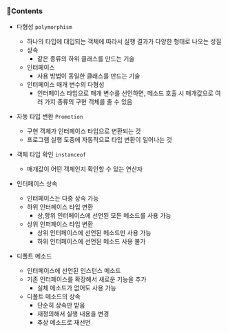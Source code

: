 ### 📒Contents

- 다형성 `polymorphism`
    + 하나의 타입에 대입되는 객체에 따라서 실행 결과가 다양한 형태로 나오는 성질
    + 상속
        * 같은 종류의 하위 클래스를 만드는 기술
    + 인터페이스
        * 사용 방법이 동일한 클래스를 만드는 기술
    + 인터페이스 매개 변수의 다형성
        * 인터페이스 타입으로 매개 변수를 선언하면, 메소드 호출 시 매개값으로 여러 가지 종류의 구현 객체를 줄 수 있음

- 자동 타입 변환 `Promotion`
    + 구현 객체가 인터페이스 타입으로 변환되는 것
    + 프로그램 실행 도중에 자동적으로 타입 변환이 일어나는 것 

- 객체 타입 확인 `instanceof`
    + 매개값이 어떤 객체인지 확인할 수 있는 연산자

- 인터페이스 상속
    + 인터페이스는 다중 상속 가능
    + 하위 인터페이스 타입 변환
        * 상,항위 인터페이스에 선언된 모든 메소드를 사용 가능
    + 상위 인퍼페이스 타입 변환
        * 상위 인터페이스에 선언된 메소드만 사용 가능
        * 하위 인터페이스에 선언된 메소드 사용 불가

- 디폴트 메소드
    + 인터페이스에 선언된 인스턴스 메소드
    + 기존 인터페이스를 확장해서 새로운 기능을 추가
        * 실체 메소드가 없어도 사용 가능
    + 디폴트 메소드의 상속
        * 단순히 상속만 받음
        * 재정의해서 실행 내용을 변경
        * 추상 메소드로 재선언
